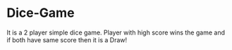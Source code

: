 # Dice-Game

It is a 2 player simple dice game. 
Player with high score wins the game and if both have same score then it is a Draw!
